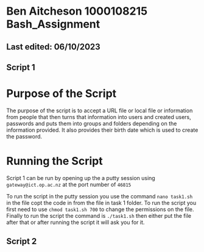 # Ben Aitcheson 1000108215 Bash_Assignment 
## Last edited: 06/10/2023

## Script 1

# Purpose of the Script 

The purpose of the script is to accept a URL file or local file or information from people that then turns that information into users and created users, passwords and puts them into groups and folders depending on the information provided. It also provides their birth date which is used to create the password.

# Running the Script

Script 1 can be run by opening up the a putty session using ```gateway@ict.op.ac.nz``` at the port number of ```46815```

To run the script in the putty session you use the command ```nano task1.sh``` in the file copt the code in from the file in task 1 folder. To run the script you first need to use ```chmod task1.sh 700``` to change the permissions on the file. Finally to run the script the command is ```./task1.sh``` then either put the file after that or after running the script it will ask you for it.

## Script 2